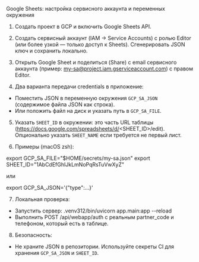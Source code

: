 Google Sheets: настройка сервисного аккаунта и переменных окружения

1) Создать проект в GCP и включить Google Sheets API.

2) Создать сервисный аккаунт (IAM -> Service Accounts) с ролью Editor (или более узкой — только доступ к Sheets). Сгенерировать JSON ключ и сохранить локально.

3) Открыть Google Sheet и поделиться (Share) с email сервисного аккаунта (пример: my-sa@project.iam.gserviceaccount.com) с правом Editor.

4) Два варианта передачи credentials в приложение:
  - Поместить JSON в переменную окружения `GCP_SA_JSON` (содержимое файла JSON как строка).
  - Или положить файл на диск и указать путь в `GCP_SA_FILE`.

5) Указать `SHEET_ID` в окружении: это часть URL таблицы (https://docs.google.com/spreadsheets/d/<SHEET_ID>/edit).
   Опционально указать `SHEET_NAME` если требуется не первый лист.

6) Примеры (macOS zsh):

export GCP_SA_FILE="$HOME/secrets/my-sa.json"
export SHEET_ID="1AbCdEfGhIJkLmNoPqRsTuVwXyZ"

или

export GCP_SA_JSON='{"type":...}'

7) Локальная проверка:

- Запустить сервер: .venv312/bin/uvicorn app.main:app --reload
- Выполнить POST /api/webapp/auth с реальным partner_code и телефоном, который есть в таблице.

8) Безопасность:

- Не храните JSON в репозитории. Используйте секреты CI для хранения `GCP_SA_JSON` и `SHEET_ID`.
